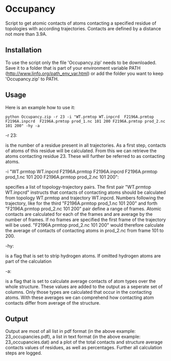 # Occupancy
Script to get atomic contacts of atoms contacting a specified residue of topologies with according trajectories. Contacts are defined by a distance not more than 3.9A.
## Installation
To use the script only the file 'Occupancy.zip' needs to be downloaded. Save it to a folder that is part of your environment variable PATH (http://www.linfo.org/path_env_var.html) or add the folder you want to keep 'Occupancy.zip' to PATH. 
## Usage
Here is an example how to use it:


`python Occupancy.zip -r 23 -i "WT.prmtop WT.inpcrd  F2196A.prmtop F2196A.inpcrd  F2196A.prmtop prod_1.nc 101 200 F2196A.prmtop prod_2.nc 101 200" -hy -a`


-r 23:

is the number of a residue present in all trajectories. As a first step, contacts of atoms of this residue will be calculated. From this we can retrieve the atoms contacting residue 23. These will further be referred to as contacting atoms.


-i "WT.prmtop WT.inpcrd  F2196A.prmtop F2196A.inpcrd  F2196A.prmtop prod_1.nc 101 200 F2196A.prmtop prod_2.nc 101 200":

specifies a list of topology-trajectory pairs. The first pair "WT.prmtop WT.inpcrd" instructs that contacts of contacting atoms should be calculated from topology WT.prmtop and trajectory WT.inpcrd. Numbers following the trajectory, like for the third "F2196A.prmtop prod_1.nc 101 200" and forth "F2196A.prmtop prod_2.nc 101 200" pair define a range of frames. Atomic contacts are calculated for each of the frames and are average by the number of frames. If no frames are specified the first frame of the trajectory will be used. "F2196A.prmtop prod_2.nc 101 200" would therefore calculate the average of contacts of contacting atoms in prod_2.nc from frame 101 to 200.


-hy: 

is a flag that is set to strip hydrogen atoms. If omitted hydrogen atoms are part of the calculation


-a: 

is a flag that is set to calculate average contacts of atom types over the whole structure. These values are added to the output as a seperate set of columns. Only those types are calculated that occur in the contacting atoms. With these averages we can comprehend how contacting atom contacts differ from average of the structure.



## Output
Output are most of all list in pdf format (in the above example: 23_occupancies.pdf), a list in text format (in the above example: 23_occupancies.dat) and a plot of the total contacts and structure average contacts values of residues, as well as percentages. Further all calculation steps are logged.
